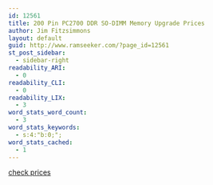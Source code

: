 ```yaml
---
id: 12561
title: 200 Pin PC2700 DDR SO-DIMM Memory Upgrade Prices
author: Jim Fitzsimmons
layout: default
guid: http://www.ramseeker.com/?page_id=12561
st_post_sidebar:
  - sidebar-right
readability_ARI:
  - 0
readability_CLI:
  - 0
readability_LIX:
  - 3
word_stats_word_count:
  - 3
word_stats_keywords:
  - s:4:"b:0;";
word_stats_cached:
  - 1
---
```

[check prices](http://amzn.to/1SMrJiL)
